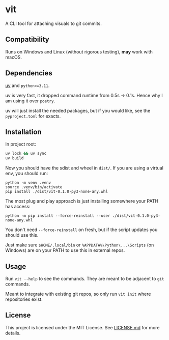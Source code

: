 # vit
A CLI tool for attaching visuals to git commits.

## Compatibility
Runs on Windows and Linux (without rigorous testing), **may** work with macOS.

## Dependencies
[uv](https://docs.astral.sh/uv/getting-started/installation/) and `python>=3.11`.

uv is very fast, it dropped command runtime from 0.5s -> 0.1s. Hence why I am using it over `poetry`.

uv will just install the needed packages, but if you would like, see the `pyproject.toml` for exacts.

## Installation
In project root:

```bash
uv lock && uv sync
uv build
```

Now you should have the sdist and wheel in `dist/`. If you are using a virtual env, you should run:

```
python -m venv .venv
source .venv/bin/activate
pip install ./dist/vit-0.1.0-py3-none-any.whl
```

The most plug and play approach is just installing somewhere your PATH has access:

```
python -m pip install --force-reinstall --user ./dist/vit-0.1.0-py3-none-any.whl
```

You don't need `--force-reinstall` on fresh, but if the script updates you should use this.

Just make sure `$HOME/.local/bin` or `%APPDATA%\Python\...\Scripts` (on Windows) are on your PATH to use this in external repos.

## Usage
Run `vit --help` to see the commands. They are meant to be adjacent to `git` commands.

Meant to integrate with existing git repos, so only run `vit init` where repositories exist.

## License

This project is licensed under the MIT License. See [LICENSE.md](LICENSE.md) for more details.
